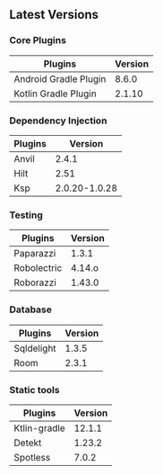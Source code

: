 
## Latest Versions

### Core Plugins

| Plugins               | Version |
|-----------------------|---------|
| Android Gradle Plugin | 8.6.0   |
| Kotlin Gradle Plugin  | 2.1.10  |

### Dependency Injection

| Plugins | Version       |
|---------|---------------|
| Anvil   | 2.4.1         |
| Hilt    | 2.51          |
| Ksp     | 2.0.20-1.0.28 |

### Testing

| Plugins     | Version |
|-------------|---------|
| Paparazzi   | 1.3.1   |
| Robolectric | 4.14.o  |
| Roborazzi   | 1.43.0  |

### Database

| Plugins    | Version |
|------------|---------|
| Sqldelight | 1.3.5   |
| Room       | 2.3.1   |

### Static tools

| Plugins      | Version |
|--------------|---------|
| Ktlin-gradle | 12.1.1  |
| Detekt       | 1.23.2  |
| Spotless     | 7.0.2  |
